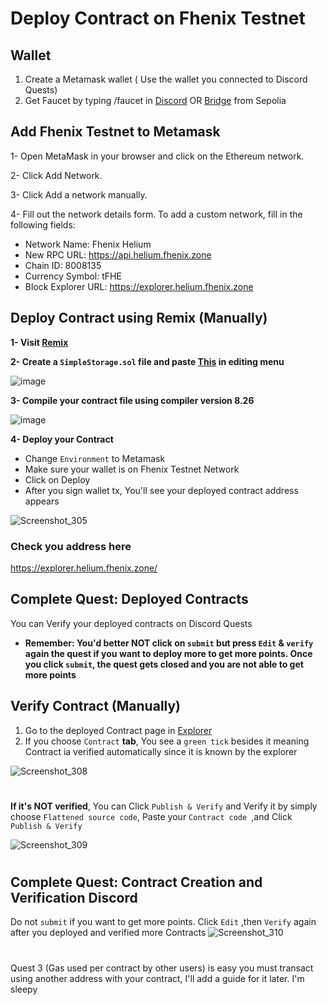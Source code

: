 # Deploy Contract on Fhenix Testnet

## Wallet
1. Create a Metamask wallet ( Use the wallet you connected to Discord Quests)
2. Get Faucet by typing /faucet in [Discord](https://discord.gg/Xg7ABJKa) OR [Bridge](https://bridge.helium.fhenix.zone/) from Sepolia

## Add Fhenix Testnet to Metamask
1- Open MetaMask in your browser and click on the Ethereum network.

2- Click Add Network.

3- Click Add a network manually.

4- Fill out the network details form. To add a custom network, fill in the following fields:

* Network Name: Fhenix Helium
* New RPC URL: https://api.helium.fhenix.zone
* Chain ID: 8008135
* Currency Symbol: tFHE
* Block Explorer URL: https://explorer.helium.fhenix.zone

## Deploy Contract using Remix (Manually)
**1- Visit [Remix](https://remix.ethereum.org/)**

**2- Create a `SimpleStorage.sol` file and paste [This](https://raw.githubusercontent.com/0xmoei/Fhenix-Network/refs/heads/main/SimpleStorage.sol) in editing menu**

![image](https://github.com/user-attachments/assets/e6c8742f-83c0-4682-b548-54dc4a27b9dc)

**3- Compile your contract file using compiler version 8.26**

![image](https://github.com/user-attachments/assets/3e704184-0a70-4afa-89c2-f800bbc350fc)

**4- Deploy your Contract**
* Change `Environment` to Metamask
* Make sure your wallet is on Fhenix Testnet Network
* Click on Deploy
* After you sign wallet tx, You'll see your deployed contract address appears

![Screenshot_305](https://github.com/user-attachments/assets/e011d2be-8b01-48fc-9996-d1c188283ff6)

### Check you address here
https://explorer.helium.fhenix.zone/

## Complete Quest: Deployed Contracts
You can Verify your deployed contracts on Discord Quests
* **Remember: You'd better NOT click on `submit` but press `Edit` & `verify` again the quest if you want to deploy more to get more points. Once you click `submit`, the quest gets closed and you are not able to get more points**

## Verify Contract (Manually)
1. Go to the deployed Contract page in [Explorer](https://explorer.helium.fhenix.zone/)
2. If you choose `Contract` **tab**, You see a `green tick` besides it meaning Contract ia verified automatically since it is known by the explorer

![Screenshot_308](https://github.com/user-attachments/assets/f824b88e-1bb9-4986-9d63-61661af5a01e)


#


**If it's NOT verified**, You can Click `Publish & Verify` and Verify it by simply choose `Flattened source code`, Paste your `Contract code `,and Click `Publish & Verify`

![Screenshot_309](https://github.com/user-attachments/assets/4496368c-a81c-41c3-8306-0a017894273a)

#

## Complete Quest: Contract Creation and Verification Discord
Do not `submit` if you want to get more points. Click `Edit` ,then `Verify` again after you deployed and verified more Contracts
![Screenshot_310](https://github.com/user-attachments/assets/2cc68e1e-d2a8-4c9d-97d6-dada35d3e058)


#

Quest 3 (Gas used per contract by other users) is easy you must transact using another address with your contract, I'll add a guide for it later. I'm sleepy

